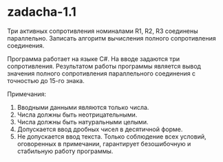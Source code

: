 # zadacha-1.1
Три активных сопротивления номиналами R1, R2, R3 соединены параллельно. Записать алгоритм вычисления полного сопротивления соединения.

Программа работает на языке C#. На вводе задаются три сопротивления. Результатом работы программы является вывод значения полного сопротивления параллельного соединения с точностью до 15-го знака.

Примечания:
  1. Вводными данными являются только числа.
  2. Числа должны быть неотрицательными.
  3. Числа должны быть натуральными целыми.
  4. Допускается ввод дробных чисел в десятичной форме.
  5. Не допускается ввод текста.
Только соблюдение всех условий, оговоренных в примечании, гарантирует безошибочную и стабильную работу программы.
